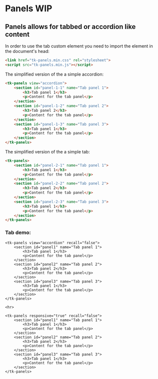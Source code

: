 # Panels WIP

## Panels allows for tabbed or accordion like content

In order to use the tab custom element you need to import the element in the document's head:
```html
<link href="tk-panels.min.css" rel="stylesheet">
<script src="tk-panels.min.js"></script>
```

The simplified version of the a simple accordion:

```html
<tk-panels view="accordion">
	<section id="panel-1-1" name="Tab panel 1">
		<h3>Tab panel 1</h3>
		<p>Content for the tab panel</p>
	</section>
	<section id="panel-1-2" name="Tab panel 2">
		<h3>Tab panel 2</h3>
		<p>Content for the tab panel</p>
	</section>
	<section id="panel-1-3" name="Tab panel 3">
		<h3>Tab panel 1</h3>
		<p>Content for the tab panel</p>
	</section>
</tk-panels>
```

The simplified version of the a simple tab:

```html
<tk-panels>
	<section id="panel-2-1" name="Tab panel 1">
		<h3>Tab panel 1</h3>
		<p>Content for the tab panel</p>
	</section>
	<section id="panel-2-2" name="Tab panel 2">
		<h3>Tab panel 2</h3>
		<p>Content for the tab panel</p>
	</section>
	<section id="panel-2-3" name="Tab panel 3">
		<h3>Tab panel 1</h3>
		<p>Content for the tab panel</p>
	</section>
</tk-panels>
```

### Tab demo:

<div class="mermaid">

	<tk-panels view="accordion" recall="false">
		<section id="panel1" name="Tab panel 1">
			<h3>Tab panel 1</h3>
			<p>Content for the tab panel</p>
		</section>
		<section id="panel2" name="Tab panel 2">
			<h3>Tab panel 2</h3>
			<p>Content for the tab panel</p>
		</section>
		<section id="panel3" name="Tab panel 3">
			<h3>Tab panel 1</h3>
			<p>Content for the tab panel</p>
		</section>
	</tk-panels>

	<hr>

	<tk-panels responsive="true" recall="false">
		<section id="panel1" name="Tab panel 1">
			<h3>Tab panel 1</h3>
			<p>Content for the tab panel</p>
		</section>
		<section id="panel2" name="Tab panel 2">
			<h3>Tab panel 2</h3>
			<p>Content for the tab panel</p>
		</section>
		<section id="panel3" name="Tab panel 3">
			<h3>Tab panel 1</h3>
			<p>Content for the tab panel</p>
		</section>
	</tk-panels>

</div>